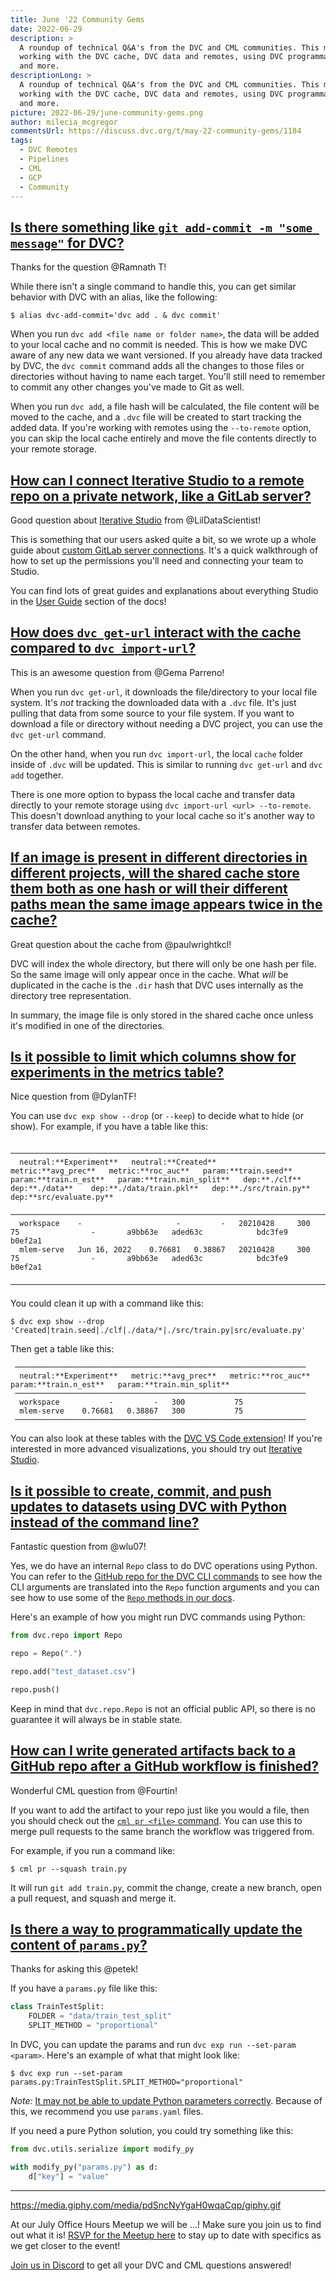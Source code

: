 ```yaml
---
title: June '22 Community Gems
date: 2022-06-29
description: >
  A roundup of technical Q&A's from the DVC and CML communities. This month:
  working with the DVC cache, DVC data and remotes, using DVC programmatically,
  and more.
descriptionLong: >
  A roundup of technical Q&A's from the DVC and CML communities. This month:
  working with the DVC cache, DVC data and remotes, using DVC programmatically,
  and more.
picture: 2022-06-29/june-community-gems.png
author: milecia_mcgregor
commentsUrl: https://discuss.dvc.org/t/may-22-community-gems/1184
tags:
  - DVC Remotes
  - Pipelines
  - CML
  - GCP
  - Community
---
```


## [Is there something like `git add-commit -m "some message"` for DVC?](https://discord.com/channels/485586884165107732/563406153334128681/981498675689828362)

Thanks for the question @Ramnath T!

While there isn't a single command to handle this, you can get similar behavior
with DVC with an alias, like the following:

```dvc
$ alias dvc-add-commit='dvc add . & dvc commit'
```

When you run `dvc add <file name or folder name>`, the data will be added to
your local cache and no commit is needed. This is how we make DVC aware of any
new data we want versioned. If you already have data tracked by DVC, the
`dvc commit` command adds all the changes to those files or directories without
having to name each target. You'll still need to remember to commit any other
changes you've made to Git as well.

When you run `dvc add`, a file hash will be calculated, the file content will be
moved to the cache, and a `.dvc` file will be created to start tracking the
added data. If you're working with remotes using the `--to-remote` option, you
can skip the local cache entirely and move the file contents directly to your
remote storage.

## [How can I connect Iterative Studio to a remote repo on a private network, like a GitLab server?](https://discord.com/channels/485586884165107732/563406153334128681/981543978644172830)

Good question about [Iterative Studio](https://studio.iterative.ai/) from
@LilDataScientist!

This is something that our users asked quite a bit, so we wrote up a whole guide
about
[custom GitLab server connections](https://dvc.org/doc/studio/user-guide/connect-custom-gitlab-server).
It's a quick walkthrough of how to set up the permissions you'll need and
connecting your team to Studio.

You can find lots of great guides and explanations about everything Studio in
the [User Guide](https://dvc.org/doc/studio/user-guide) section of the docs!

## [How does `dvc get-url` interact with the cache compared to `dvc import-url`?](https://discord.com/channels/485586884165107732/563406153334128681/981862313076346920)

This is an awesome question from @Gema Parreno!

When you run `dvc get-url`, it downloads the file/directory to your local file
system. It's _not_ tracking the downloaded data with a `.dvc` file. It's just
pulling that data from some source to your file system. If you want to download
a file or directory without needing a DVC project, you can use the `dvc get-url`
command.

On the other hand, when you run `dvc import-url`, the local `cache` folder
inside of `.dvc` will be updated. This is similar to running `dvc get-url` and
`dvc add` together.

There is one more option to bypass the local cache and transfer data directly to
your remote storage using `dvc import-url <url> --to-remote`. This doesn't
download anything to your local cache so it's another way to transfer data
between remotes.

## [If an image is present in different directories in different projects, will the shared cache store them both as one hash or will their different paths mean the same image appears twice in the cache?](https://discord.com/channels/485586884165107732/563406153334128681/984408209387298837)

Great question about the cache from @paulwrightkcl!

DVC will index the whole directory, but there will only be one hash per file. So
the same image will only appear once in the cache. What _will_ be duplicated in
the cache is the `.dir` hash that DVC uses internally as the directory tree
representation.

In summary, the image file is only stored in the shared cache once unless it's
modified in one of the directories.

## [Is it possible to limit which columns show for experiments in the metrics table?](https://discord.com/channels/485586884165107732/563406153334128681/985448515402616842)

Nice question from @DylanTF!

You can use `dvc exp show --drop` (or `--keep`) to decide what to hide (or
show). For example, if you have a table like this:

```dvctable
 ─────────────────────────────────────────────────────────────────────────────────────────────────────────────────────────────────────────────────────────────────────
  neutral:**Experiment**   neutral:**Created**        metric:**avg_prec**   metric:**roc_auc**   param:**train.seed**   param:**train.n_est**   param:**train.min_split**   dep:**./clf**   dep:**./data**    dep:**./data/train.pkl**   dep:**./src/train.py**   dep:**src/evaluate.py**
 ─────────────────────────────────────────────────────────────────────────────────────────────────────────────────────────────────────────────────────────────────────
  workspace    -                     -         -   20210428     300           75                -       a9bb63e   aded63c            bdc3fe9          b0ef2a1
  mlem-serve   Jun 16, 2022    0.76681   0.38867   20210428     300           75                -       a9bb63e   aded63c            bdc3fe9          b0ef2a1
 ─────────────────────────────────────────────────────────────────────────────────────────────────────────────────────────────────────────────────────────────────────
```

You could clean it up with a command like this:

```dvc
$ dvc exp show --drop 'Created|train.seed|./clf|./data/*|./src/train.py|src/evaluate.py'
```

Then get a table like this:

```dvctable
 ─────────────────────────────────────────────────────────────────
  neutral:**Experiment**   metric:**avg_prec**   metric:**roc_auc**   param:**train.n_est**   param:**train.min_split**
 ─────────────────────────────────────────────────────────────────
  workspace           -         -   300           75
  mlem-serve    0.76681   0.38867   300           75
 ─────────────────────────────────────────────────────────────────
```

You can also look at these tables with the
[DVC VS Code extension](https://marketplace.visualstudio.com/items?itemName=Iterative.dvc)!
If you're interested in more advanced visualizations, you should try out
[Iterative Studio](https://studio.iterative.ai/#features).

## [Is it possible to create, commit, and push updates to datasets using DVC with Python instead of the command line?](https://discord.com/channels/485586884165107732/563406153334128681/988895726257991740)

Fantastic question from @wlu07!

Yes, we do have an internal `Repo` class to do DVC operations using Python. You
can refer to the
[GitHub repo for the DVC CLI commands](https://github.com/iterative/dvc/tree/main/dvc/commands)
to see how the CLI arguments are translated into the `Repo` function arguments
and you can see how to use some of the
[`Repo` methods in our docs](https://dvc.org/doc/api-reference).

Here's an example of how you might run DVC commands using Python:

```python
from dvc.repo import Repo

repo = Repo(".")

repo.add("test_dataset.csv")

repo.push()
```

Keep in mind that `dvc.repo.Repo` is not an official public API, so there is no
guarantee it will always be in stable state.

## [How can I write generated artifacts back to a GitHub repo after a GitHub workflow is finished?](https://discord.com/channels/485586884165107732/728693131557732403/983379949023006750)

Wonderful CML question from @Fourtin!

If you want to add the artifact to your repo just like you would a file, then
you should check out the [`cml pr <file>` command](https://cml.dev/doc/ref/pr).
You can use this to merge pull requests to the same branch the workflow was
triggered from.

For example, if you run a command like:

```dvc
$ cml pr --squash train.py
```

It will run `git add train.py`, commit the change, create a new branch, open a
pull request, and squash and merge it.

## [Is there a way to programmatically update the content of `params.py`?](https://discord.com/channels/485586884165107732/563406153334128681/987004036995764304)

Thanks for asking this @petek!

If you have a `params.py` file like this:

```python
class TrainTestSplit:
    FOLDER = "data/train_test_split"
    SPLIT_METHOD = "proportional"
```

In DVC, you can update the params and run `dvc exp run --set-param <param>`.
Here's an example of what that might look like:

```dvc
$ dvc exp run --set-param params.py:TrainTestSplit.SPLIT_METHOD="proportional"
```

_Note:_
[It may not be able to update Python parameters correctly](https://dvc.org/doc/command-reference/params#examples-python-parameters-file).
Because of this, we recommend you use `params.yaml` files.

If you need a pure Python solution, you could try something like this:

```python
from dvc.utils.serialize import modify_py

with modify_py("params.py") as d:
    d["key"] = "value"
```

---

https://media.giphy.com/media/pdSncNyYgaH0wqaCqp/giphy.gif

At our July Office Hours Meetup we will be ...! Make sure you join us to find
out what it is! [RSVP for the Meetup here]() to stay up to date with specifics
as we get closer to the event!

[Join us in Discord](https://discord.com/invite/dvwXA2N) to get all your DVC and
CML questions answered!
